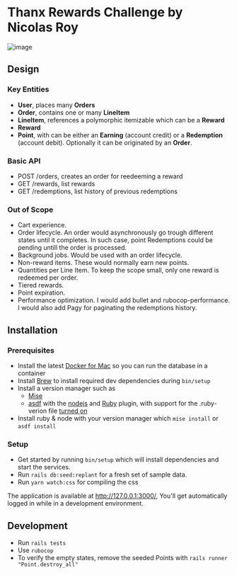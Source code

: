 # Thanx Rewards Challenge by Nicolas Roy

![image](https://github.com/user-attachments/assets/94e15f16-642e-4191-8f2d-19f5eac78b3b)

## Design

### Key Entities

- **User**, places many **Orders**
- **Order**, contains one or many **LineItem**
- **LineItem**, references a polymorphic itemizable which can be a **Reward**
- **Reward**
- **Point**, with can be either an **Earning** (account credit) or a **Redemption** (account debit). Optionally it can be originated by an **Order**.

### Basic API

- POST /orders, creates an order for reedeeming a reward
- GET /rewards, list rewards
- GET /redemptions, list history of previous redemptions

### Out of Scope

- Cart experience.
- Order lifecycle. An order would asynchronously go trough different states until it completes. In such case, point Redemptions could be pending untill the order is processed.
- Background jobs. Would be used with an order lifecycle.
- Non-reward items. These would normally earn new points.
- Quantities per Line Item. To keep the scope small, only one reward is redeemed per order.
- Tiered rewards.
- Point expiration.
- Performance optimization. I would add bullet and rubocop-performance. I would also add Pagy for paginating the redemptions history.

## Installation

### Prerequisites

- Install the latest [Docker for Mac](https://docs.docker.com/desktop/install/mac-install/) so you can run the database in a container
- Install [Brew](https://brew.sh/) to install required dev dependencies during `bin/setup`
- Install a version manager such as
  - [Mise](https://mise.jdx.dev/installing-mise.html)
  - [asdf](https://github.com/asdf-vm/asdf) with the [nodejs](https://github.com/asdf-vm/asdf-nodejs) and [Ruby](https://github.com/asdf-vm/asdf-ruby) plugin, with support for the .ruby-verion file [turned on](https://github.com/asdf-vm/asdf-ruby?tab=readme-ov-file#ruby-version-file)
- Install ruby & node with your version manager which `mise install` or `asdf install`

### Setup

- Get started by running `bin/setup` which will install dependencies and start the services.
- Run `rails db:seed:replant` for a fresh set of sample data.
- Run `yarn watch:css` for compiling the css

The application is available at http://127.0.0.1:3000/, You'll get automatically logged in while in a development environment.

## Development

- Run `rails tests`
- Use `rubocop`
- To verify the empty states, remove the seeded Points with `rails runner "Point.destroy_all"`
